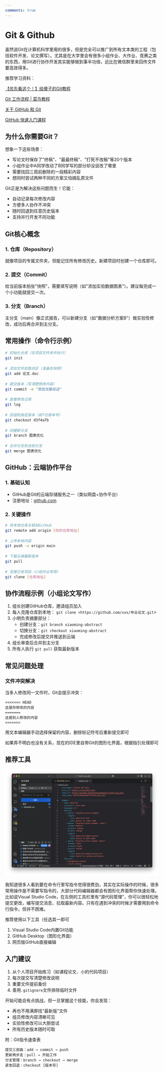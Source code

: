 ```yaml
---
comments: true
---
```


# Git & Github

虽然说Git在计算机科学里用的很多，但是完全可以推广到所有文本类的工程（包括软件开发、论文撰写）。尤其是在大学里会有很多小组作业、大作业、竞赛之类的东西，用Git进行协作开发其实能够做到事半功倍，远比在微信群里来回传文件要高效得多。

推荐学习资料：

[【优先看这个！】给傻子的Git教程](https://www.bilibili.com/video/BV1Hkr7YYEh8)

[Git 工作流程 | 菜鸟教程](https://www.runoob.com/git/git-workflow.html)

[关于 GitHub 和 Git](https://docs.github.com/zh/get-started/start-your-journey/about-github-and-git)

[GitHub 快速入门课程](https://www.github-zh.com/getting-started/introduction-to-github)

## 为什么你需要Git？

想象一下这些场景：

- 写论文时保存了"终稿"、"最最终稿"、"打死不改稿"等20个版本
- 小组作业中A同学改动了B同学写的部分却没说改了哪里
- 需要找回三周前删除的一段精彩内容
- 想同时尝试两种不同的方案又怕搞乱原文件

Git正是为解决这些问题而生！它能：

- 自动记录每次修改内容
- 方便多人协作不冲突
- 随时回退到任意历史版本
- 支持并行开发不同功能

## Git核心概念

### 1. 仓库（Repository）

就像项目的专属文件夹，但能记住所有修改历史。新建项目时创建一个仓库即可。

### 2. 提交（Commit）

给当前版本拍张"快照"，需要填写说明（如"添加实验数据图表"）。建议每完成一个小功能就提交一次。

### 3. 分支（Branch）

主分支（main）像正式报告，可以新建分支（如"数据分析方案B"）做实验性修改，成功后再合并到主分支。

## 常用操作（命令行示例）

```bash
# 初始化仓库（在项目文件夹中执行）
git init

# 添加文件到暂存区（准备存快照）
git add 论文.doc

# 提交版本（写清楚修改内容）
git commit -m "添加文献综述"

# 查看修改记录
git log

# 回退到指定版本（前7位版本号）
git checkout d3f4a7b

# 创建新分支
git branch 图表优化

# 合并分支到当前分支
git merge 图表优化

```

## GitHub：云端协作平台

### 1. 基础认知

- GitHub是Git的云端存储服务之一（类似网盘+协作平台）
- 注册地址：[github.com](http://github.com/)

### 2. 关键操作

```bash
# 将本地仓库关联到GitHub
git remote add origin [你的仓库地址]

# 上传本地内容
git push -u origin main

# 下载云端最新版本
git pull

# 克隆已有项目（小组作业常用）
git clone [仓库地址]

```

## 协作流程示例（小组论文写作）

1. 组长创建GitHub仓库，邀请组员加入
2. 每人克隆仓库到本地：
`git clone <https://github.com/xxx/毕业论文.git`>
3. 小明负责摘要部分：
    - 创建分支：`git branch xiaoming-abstract`
    - 切换分支：`git checkout xiaoming-abstract`
    - 完成修改后提交并推送到云端
4. 组长审查后合并到主分支
5. 所有人执行 `git pull` 获取最新版本

## 常见问题处理

### 文件冲突解决

当多人修改同一文件时，Git会提示冲突：

```
<<<<<<< HEAD
这是你修改的内容
=======
这是别人修改的内容
>>>>>>>

```

用文本编辑器手动选择保留的内容，删除标记符号后重新提交即可

如果弄不明白也没有关系，现在的IDE里自带Git的图形化界面，根据指引处理即可

## 推荐工具

![Visual Studio Code内置Git功能](git_github_img/vscode_screenshot.png "Visual Studio Code内置Git功能")

我知道很多人看到要在命令行里写指令觉得很费劲，其实在实际操作的时候，很多常用操作是不需要写指令的，大部分代码编辑器都会有图形化界面帮你快速处理。比如说Visual Studio Code，在左侧的工具栏里有“源代码管理”，你可以很轻松地提交更改，编写提交消息、拉取最新内容。只有在遇到冲突的时候才需要用到命令行指令，但并不困难。

推荐使用以下工具（任选其一即可

1. Visual Studio Code内置Git功能
2. GitHub Desktop（图形化界面）
3. 网页版GitHub直接编辑

## 入门建议

1. 从个人项目开始练习（如课程论文、小的代码项目）
2. 每次提交写清楚修改说明
3. 重要文件提前备份
4. 善用`.gitignore`文件排除临时文件

开始可能会有点挑战，但一旦掌握这个技能，你会发现：

- 再也不用满屏找"最新版"文件
- 组员修改内容清晰可见
- 实验性修改可以大胆尝试
- 所有历史版本随时可取

附：Git指令速查表

```
提交三部曲：add → commit → push
更新两步走：pull → 开始工作
分支管理：branch → checkout → merge
紧急回退：checkout [版本号]

```
